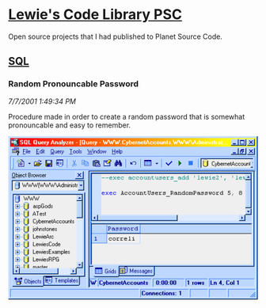 # [Lewie's Code Library PSC](../../README.md)

Open source projects that I had published to Planet Source Code.

## [SQL](../README.md)

### Random Pronouncable Password

*7/7/2001 1:49:34 PM*

Procedure made in order to create a random password that is somewhat pronouncable and easy to remember.

![Screenshot of Random Pronouncable Password](./screenshot.gif)



